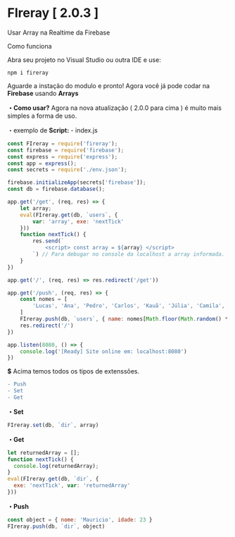 # FIreray  [ 2.0.3 ]
Usar Array na Realtime da Firebase

Como funciona

Abra seu projeto no Visual Studio ou outra IDE e use: 
```
npm i fireray
```
Aguarde a instação do modulo e pronto! Agora você já pode codar na **Firebase** usando **Arrays**

**・Como usar?**
Agora na nova atualização ( 2.0.0 para cima ) é muito mais simples a forma de uso.

・exemplo de **Script:** - index.js
```js
const FIreray = require('fireray');
const firebase = require('firebase');
const express = require('express');
const app = express();
const secrets = require('./env.json');

firebase.initializeApp(secrets['firebase']);
const db = firebase.database();

app.get('/get', (req, res) => {
    let array;
    eval(FIreray.get(db, `users`, {
        var: 'array', exe: 'nextTick'
    }))
    function nextTick() {
        res.send(`
            <script> const array = ${array} </script>
        `) // Para debugar no console da localhost a array informada.
    }
})

app.get('/', (req, res) => res.redirect('/get'))

app.get('/push', (req, res) => {
    const nomes = [
        'Lucas', 'Ana', 'Pedro', 'Carlos', 'Kauã', 'Júlia', 'Camila', 'Laura', 'Breno', 'Augusto', 'João', 'Kleber'
    ]
    FIreray.push(db, `users`, { name: nomes[Math.floor(Math.random() * nomes.length)] })
    res.redirect('/')
})

app.listen(8080, () => {
    console.log('[Ready] Site online em: localhost:8080')
})
```

**$** Acima temos todos os tipos de extenssões.
```diff
- Push
- Set
- Get
```

**・Set**
```js
FIreray.set(db, `dir`, array)
```

**・Get**
```js
let returnedArray = [];
function nextTick() {
  console.log(returnedArray);
}
eval(FIreray.get(db, `dir`, {
  exe: 'nextTick', var: 'returnedArray'
}))
```

**・Push**
```js
const object = { nome: 'Mauricio', idade: 23 }
FIreray.push(db, `dir`, object)
```
